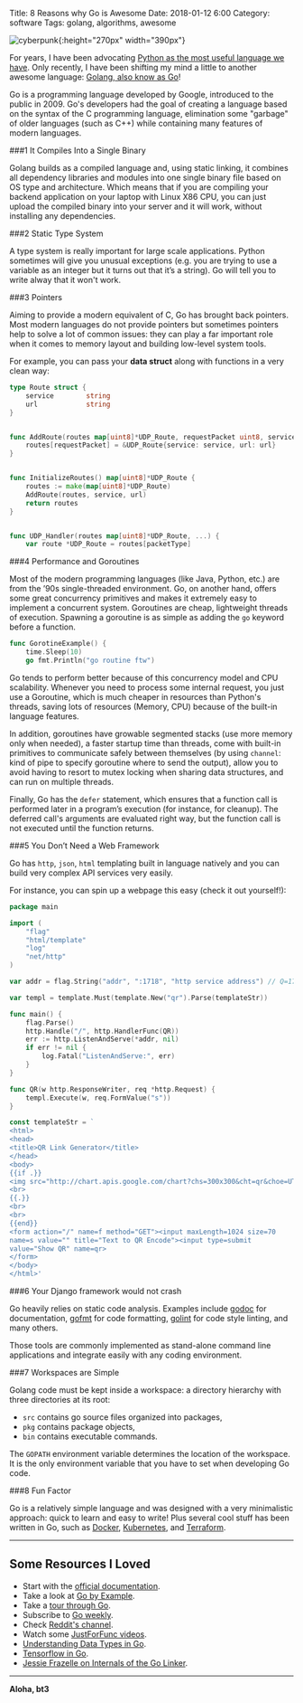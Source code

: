 Title: 8 Reasons why Go is Awesome
Date: 2018-01-12 6:00 
Category: software
Tags: golang, algorithms, awesome

![cyberpunk](./cyberpunk/w1.jpg){:height="270px" width="390px"}


For years, I have been advocating [Python as the most useful language we have](https://github.com/bt3gl/Python-and-Algorithms-and-Data-Structures). Only recently, I have been shifting my mind a little to another awesome language: [Golang, also know as Go](https://golang.org/)!

Go is a programming language developed by Google, introduced to the public in 2009. Go's developers had the goal of creating a language based on the syntax of the C programming language, elimination some "garbage" of older languages (such as C++) while containing many features of modern languages.


###1 It Compiles Into a Single Binary

Golang builds as a compiled language and, using static linking, it combines all dependency libraries and modules into one single binary file based on OS type and architecture. Which means that if you are compiling your backend application on your laptop with Linux X86 CPU, you can just upload the compiled binary into your server and it will work, without installing any dependencies.

###2 Static Type System

A type system is really important for large scale applications. Python sometimes will give you unusual exceptions (e.g. you are trying to use a variable as an integer but it turns out that it’s a string). Go will tell you to write alway that it won't work.

###3 Pointers

Aiming to provide a modern equivalent of C, Go has brought back pointers. Most modern languages do not provide pointers but sometimes pointers help to solve a lot of common issues: they can play a far important role when it comes to memory layout and building low-level system tools.


For example, you can pass your **data struct** along with functions in a very clean way:

```go
type Route struct {
    service        string
    url            string
}


func AddRoute(routes map[uint8]*UDP_Route, requestPacket uint8, service string, url string) {
    routes[requestPacket] = &UDP_Route{service: service, url: url}
}


func InitializeRoutes() map[uint8]*UDP_Route {
    routes := make(map[uint8]*UDP_Route)
    AddRoute(routes, service, url)
    return routes
}


func UDP_Handler(routes map[uint8]*UDP_Route, ...) { 
    var route *UDP_Route = routes[packetType]
```

###4 Performance and Goroutines

Most of the modern programming languages (like Java, Python, etc.) are from the ’90s single-threaded environment. Go, on another hand, offers some great concurrency primitives and makes it extremely easy to implement a concurrent system. Goroutines are cheap, lightweight threads of execution. Spawning a goroutine is as simple as adding the `go` keyword before a function.

```go
func GorotineExample() {
    time.Sleep(10)
    go fmt.Println("go routine ftw")
```

Go tends to perform better because of this concurrency model and CPU scalability. Whenever you need to process some internal request, you just use a Goroutine, which is much cheaper in resources than Python's threads, saving lots of resources (Memory, CPU) because of the built-in language features.

In addition, goroutines have growable segmented stacks (use more memory only when needed), a faster startup time than threads, come with built-in primitives to communicate safely between themselves (by using `channel`: kind of pipe to specify goroutine where to send the output), allow you to avoid having to resort to mutex locking when sharing data structures, and can run on multiple threads.

Finally, Go has the `defer` statement, which ensures that a function call is performed later in a program’s execution (for instance, for cleanup). The deferred call's arguments are evaluated right way, but the function call is not executed until the function returns.  


###5 You Don’t Need a Web Framework

Go has `http`, `json`, `html` templating built in language natively and you can build very complex API services very easily.

For instance, you can spin up a webpage this easy (check it out yourself!):

```go
package main

import (
    "flag"
    "html/template"
    "log"
    "net/http"
)

var addr = flag.String("addr", ":1718", "http service address") // Q=17, R=18

var templ = template.Must(template.New("qr").Parse(templateStr))

func main() {
    flag.Parse()
    http.Handle("/", http.HandlerFunc(QR))
    err := http.ListenAndServe(*addr, nil)
    if err != nil {
        log.Fatal("ListenAndServe:", err)
    }
}

func QR(w http.ResponseWriter, req *http.Request) {
    templ.Execute(w, req.FormValue("s"))
}

const templateStr = `
<html>
<head>
<title>QR Link Generator</title>
</head>
<body>
{{if .}}
<img src="http://chart.apis.google.com/chart?chs=300x300&cht=qr&choe=UTF-8&chl={{.}}" />
<br>
{{.}}
<br>
<br>
{{end}}
<form action="/" name=f method="GET"><input maxLength=1024 size=70
name=s value="" title="Text to QR Encode"><input type=submit
value="Show QR" name=qr>
</form>
</body>
</html>'
```

###6 Your Django framework would not crash

Go heavily relies on static code analysis. Examples include [godoc](https://golang.org/doc/) for documentation, [gofmt](https://golang.org/cmd/gofmt/) for code formatting, [golint](https://github.com/golang/lint) for code style linting, and many others.

Those tools are commonly implemented as stand-alone command line applications and integrate easily with any coding environment.

###7 Workspaces are Simple 

Golang code must be kept inside a workspace:  a directory hierarchy with three directories at its root:
* `src` contains go source files organized into packages,
* `pkg` contains package objects,
* `bin` contains executable commands.

The `GOPATH` environment variable determines the location of the workspace. It is the only environment variable that you have to set when developing Go code.

###8 Fun Factor

Go is a relatively simple language and was designed with a very minimalistic approach: quick to learn and easy to write!
Plus several cool stuff has been written in Go, such as [Docker](https://www.docker.com), [Kubernetes](https://kubernetes.io/), and [Terraform](https://www.terraform.io/).

----

## Some Resources I Loved

* Start with the [official documentation](https://golang.org/).
* Take a look at [Go by Example](https://gobyexample.com/).
* Take a [tour through Go](https://tour.golang.org/welcome/1).
* Subscribe to [Go weekly](https://golangweekly.com/).
* Check [Reddit's channel](https://www.reddit.com/r/golang).
* Watch some [JustForFunc videos](https://www.youtube.com/channel/UC_BzFbxG2za3bp5NRRRXJSw).
* [Understanding Data Types in Go](https://www.digitalocean.com/community/tutorials/understanding-data-types-in-go).
* [Tensorflow in Go](https://medium.com/@hackintoshrao/deep-learning-in-go-f13e586f7d8a).
* [Jessie Frazelle on Internals of the Go Linker](https://www.reddit.com/r/golang/comments/c2rgrf/gothamgo_2017_internals_of_the_go_linker_by/).

----

**Aloha, bt3**